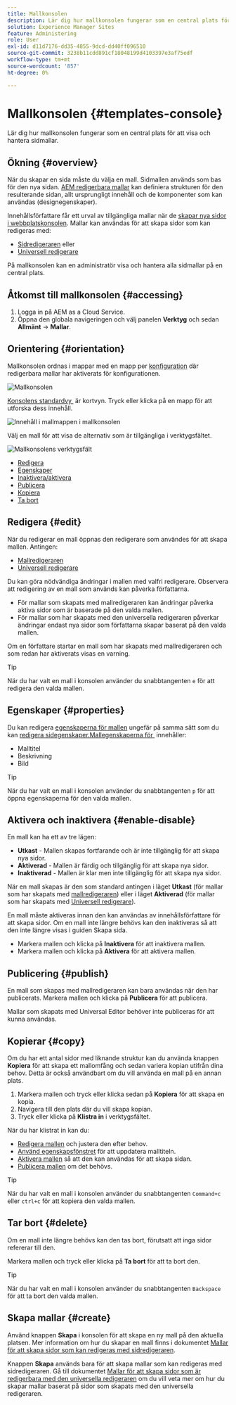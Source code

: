 ```yaml
---
title: Mallkonsolen
description: Lär dig hur mallkonsolen fungerar som en central plats för att visa och hantera sidmallar.
solution: Experience Manager Sites
feature: Administering
role: User
exl-id: d11d7176-dd35-4855-9dcd-dd40ff096510
source-git-commit: 3238b11cdd891cf18048199d4103397e3af75edf
workflow-type: tm+mt
source-wordcount: '857'
ht-degree: 0%

---
```


# Mallkonsolen {#templates-console}

Lär dig hur mallkonsolen fungerar som en central plats för att visa och hantera sidmallar.

## Ökning {#overview}

När du skapar en sida måste du välja en mall. Sidmallen används som bas för den nya sidan. [AEM redigerbara mallar](/help/implementing/developing/components/templates.md) kan definiera strukturen för den resulterande sidan, allt ursprungligt innehåll och de komponenter som kan användas (designegenskaper).

Innehållsförfattare får ett urval av tillgängliga mallar när de [skapar nya sidor i webbplatskonsolen](/help/sites-cloud/authoring/sites-console/creating-pages.md). Mallar kan användas för att skapa sidor som kan redigeras med:

* [Sidredigeraren](/help/sites-cloud/authoring/page-editor/templates.md) eller
* [Universell redigerare](/help/sites-cloud/authoring/universal-editor/templates.md)

På mallkonsolen kan en administratör visa och hantera alla sidmallar på en central plats.

## Åtkomst till mallkonsolen {#accessing}

1. Logga in på AEM as a Cloud Service.
1. Öppna den globala navigeringen och välj panelen **Verktyg** och sedan **Allmänt** -> **Mallar**.

## Orientering {#orientation}

Mallkonsolen ordnas i mappar med en mapp per [konfiguration](/help/implementing/developing/introduction/configurations.md) där redigerbara mallar har aktiverats för konfigurationen.

![Mallkonsolen](assets/templates-console/templates-console.png)

[Konsolens standardvy &#x200B;](/help/sites-cloud/authoring/quick-start.md) är kortvyn. Tryck eller klicka på en mapp för att utforska dess innehåll.

![Innehåll i mallmappen i mallkonsolen](assets/templates-console/templates-console-templates.png)

Välj en mall för att visa de alternativ som är tillgängliga i verktygsfältet.

![Mallkonsolens verktygsfält](assets/templates-console/templates-console-toolbar.png)

* [Redigera](#edit-edit)
* [Egenskaper](#properties)
* [Inaktivera/aktivera](#enable-disable)
* [Publicera](#publish)
* [Kopiera](#copy)
* [Ta bort](#delete)

## Redigera {#edit}

När du redigerar en mall öppnas den redigerare som användes för att skapa mallen. Antingen:

* [Mallredigeraren](/help/sites-cloud/authoring/page-editor/templates.md)
* [Universell redigerare](/help/sites-cloud/authoring/universal-editor/templates.md)

Du kan göra nödvändiga ändringar i mallen med valfri redigerare. Observera att redigering av en mall som används kan påverka författarna.

* För mallar som skapats med mallredigeraren kan ändringar påverka aktiva sidor som är baserade på den valda mallen.
* För mallar som har skapats med den universella redigeraren påverkar ändringar endast nya sidor som författarna skapar baserat på den valda mallen.

Om en författare startar en mall som har skapats med mallredigeraren och som redan har aktiverats visas en varning.

>[!TIP]
>
>När du har valt en mall i konsolen använder du snabbtangenten `e` för att redigera den valda mallen.

## Egenskaper {#properties}

Du kan redigera [egenskaperna för mallen](/help/sites-cloud/authoring/page-editor/templates.md) ungefär på samma sätt som du kan [redigera sidegenskaper.Mallegenskaperna för &#x200B;](/help/sites-cloud/authoring/sites-console/edit-page-properties.md) innehåller:

* Malltitel
* Beskrivning
* Bild

>[!TIP]
>
>När du har valt en mall i konsolen använder du snabbtangenten `p` för att öppna egenskaperna för den valda mallen.

## Aktivera och inaktivera {#enable-disable}

En mall kan ha ett av tre lägen:

* **Utkast** - Mallen skapas fortfarande och är inte tillgänglig för att skapa nya sidor.
* **Aktiverad** - Mallen är färdig och tillgänglig för att skapa nya sidor.
* **Inaktiverad** - Mallen är klar men inte tillgänglig för att skapa nya sidor.

När en mall skapas är den som standard antingen i läget **Utkast** (för mallar som har skapats med [mallredigeraren](/help/sites-cloud/authoring/page-editor/templates.md)) eller i läget **Aktiverad** (för mallar som har skapats med [Universell redigerare](/help/sites-cloud/authoring/universal-editor/templates.md)).

En mall måste aktiveras innan den kan användas av innehållsförfattare för att skapa sidor. Om en mall inte längre behövs kan den inaktiveras så att den inte längre visas i guiden Skapa sida.

* Markera mallen och klicka på **Inaktivera** för att inaktivera mallen.
* Markera mallen och klicka på **Aktivera** för att aktivera mallen.

## Publicering {#publish}

En mall som skapas med mallredigeraren kan bara användas när den har publicerats. Markera mallen och klicka på **Publicera** för att publicera.

Mallar som skapats med Universal Editor behöver inte publiceras för att kunna användas.

## Kopierar {#copy}

Om du har ett antal sidor med liknande struktur kan du använda knappen **Kopiera** för att skapa ett mallomfång och sedan variera kopian utifrån dina behov. Detta är också användbart om du vill använda en mall på en annan plats.

1. Markera mallen och tryck eller klicka sedan på **Kopiera** för att skapa en kopia.
1. Navigera till den plats där du vill skapa kopian.
1. Tryck eller klicka på **Klistra in** i verktygsfältet.

När du har klistrat in kan du:

* [Redigera mallen](#edit) och justera den efter behov.
* [Använd egenskapsfönstret](#properties) för att uppdatera malltiteln.
* [Aktivera mallen](#enable-disable) så att den kan användas för att skapa sidan.
* [Publicera mallen](#publish) om det behövs.

>[!TIP]
>
>När du har valt en mall i konsolen använder du snabbtangenten `Command+c` eller `ctrl+c` för att kopiera den valda mallen.

## Tar bort {#delete}

Om en mall inte längre behövs kan den tas bort, förutsatt att inga sidor refererar till den.

Markera mallen och tryck eller klicka på **Ta bort** för att ta bort den.

>[!TIP]
>
>När du har valt en mall i konsolen använder du snabbtangenten `Backspace` för att ta bort den valda mallen.

## Skapa mallar {#create}

Använd knappen **Skapa** i konsolen för att skapa en ny mall på den aktuella platsen. Mer information om hur du skapar en mall finns i dokumentet [Mallar för att skapa sidor som kan redigeras med sidredigeraren](/help/sites-cloud/authoring/page-editor/templates.md).

Knappen **Skapa** används bara för att skapa mallar som kan redigeras med sidredigeraren. Gå till dokumentet [Mallar för att skapa sidor som är redigerbara med den universella redigeraren](/help/sites-cloud/authoring/universal-editor/templates.md) om du vill veta mer om hur du skapar mallar baserat på sidor som skapats med den universella redigeraren.
